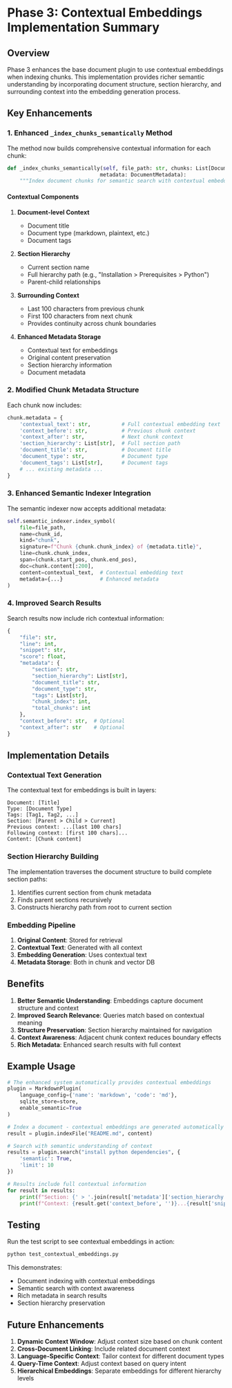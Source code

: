 # Phase 3: Contextual Embeddings Implementation Summary

## Overview

Phase 3 enhances the base document plugin to use contextual embeddings when indexing chunks. This implementation provides richer semantic understanding by incorporating document structure, section hierarchy, and surrounding context into the embedding generation process.

## Key Enhancements

### 1. Enhanced `_index_chunks_semantically` Method

The method now builds comprehensive contextual information for each chunk:

```python
def _index_chunks_semantically(self, file_path: str, chunks: List[DocumentChunk], 
                              metadata: DocumentMetadata):
    """Index document chunks for semantic search with contextual embeddings."""
```

#### Contextual Components

1. **Document-level Context**
   - Document title
   - Document type (markdown, plaintext, etc.)
   - Document tags

2. **Section Hierarchy**
   - Current section name
   - Full hierarchy path (e.g., "Installation > Prerequisites > Python")
   - Parent-child relationships

3. **Surrounding Context**
   - Last 100 characters from previous chunk
   - First 100 characters from next chunk
   - Provides continuity across chunk boundaries

4. **Enhanced Metadata Storage**
   - Contextual text for embeddings
   - Original content preservation
   - Section hierarchy information
   - Document metadata

### 2. Modified Chunk Metadata Structure

Each chunk now includes:

```python
chunk.metadata = {
    'contextual_text': str,          # Full contextual embedding text
    'context_before': str,           # Previous chunk context
    'context_after': str,            # Next chunk context
    'section_hierarchy': List[str],  # Full section path
    'document_title': str,           # Document title
    'document_type': str,            # Document type
    'document_tags': List[str],      # Document tags
    # ... existing metadata ...
}
```

### 3. Enhanced Semantic Indexer Integration

The semantic indexer now accepts additional metadata:

```python
self.semantic_indexer.index_symbol(
    file=file_path,
    name=chunk_id,
    kind="chunk",
    signature=f"Chunk {chunk.chunk_index} of {metadata.title}",
    line=chunk.chunk_index,
    span=(chunk.start_pos, chunk.end_pos),
    doc=chunk.content[:200],
    content=contextual_text,  # Contextual embedding text
    metadata={...}            # Enhanced metadata
)
```

### 4. Improved Search Results

Search results now include rich contextual information:

```python
{
    "file": str,
    "line": int,
    "snippet": str,
    "score": float,
    "metadata": {
        "section": str,
        "section_hierarchy": List[str],
        "document_title": str,
        "document_type": str,
        "tags": List[str],
        "chunk_index": int,
        "total_chunks": int
    },
    "context_before": str,  # Optional
    "context_after": str    # Optional
}
```

## Implementation Details

### Contextual Text Generation

The contextual text for embeddings is built in layers:

```
Document: [Title]
Type: [Document Type]
Tags: [Tag1, Tag2, ...]
Section: [Parent > Child > Current]
Previous context: ...[last 100 chars]
Following context: [first 100 chars]...
Content: [Chunk content]
```

### Section Hierarchy Building

The implementation traverses the document structure to build complete section paths:

1. Identifies current section from chunk metadata
2. Finds parent sections recursively
3. Constructs hierarchy path from root to current section

### Embedding Pipeline

1. **Original Content**: Stored for retrieval
2. **Contextual Text**: Generated with all context
3. **Embedding Generation**: Uses contextual text
4. **Metadata Storage**: Both in chunk and vector DB

## Benefits

1. **Better Semantic Understanding**: Embeddings capture document structure and context
2. **Improved Search Relevance**: Queries match based on contextual meaning
3. **Structure Preservation**: Section hierarchy maintained for navigation
4. **Context Awareness**: Adjacent chunk context reduces boundary effects
5. **Rich Metadata**: Enhanced search results with full context

## Example Usage

```python
# The enhanced system automatically provides contextual embeddings
plugin = MarkdownPlugin(
    language_config={'name': 'markdown', 'code': 'md'},
    sqlite_store=store,
    enable_semantic=True
)

# Index a document - contextual embeddings are generated automatically
result = plugin.indexFile("README.md", content)

# Search with semantic understanding of context
results = plugin.search("install python dependencies", {
    'semantic': True,
    'limit': 10
})

# Results include full contextual information
for result in results:
    print(f"Section: {' > '.join(result['metadata']['section_hierarchy'])}")
    print(f"Context: {result.get('context_before', '')}...{result['snippet']}...{result.get('context_after', '')}")
```

## Testing

Run the test script to see contextual embeddings in action:

```bash
python test_contextual_embeddings.py
```

This demonstrates:
- Document indexing with contextual embeddings
- Semantic search with context awareness
- Rich metadata in search results
- Section hierarchy preservation

## Future Enhancements

1. **Dynamic Context Window**: Adjust context size based on chunk content
2. **Cross-Document Linking**: Include related document context
3. **Language-Specific Context**: Tailor context for different document types
4. **Query-Time Context**: Adjust context based on query intent
5. **Hierarchical Embeddings**: Separate embeddings for different hierarchy levels